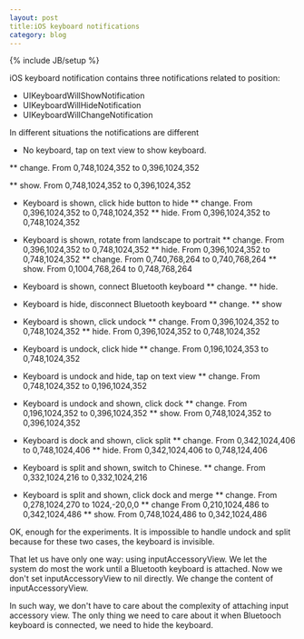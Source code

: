 ```yaml
---
layout: post
title:iOS keyboard notifications
category: blog
---
```

{% include JB/setup %}

iOS keyboard notification contains three notifications related to position:
* UIKeyboardWillShowNotification
* UIKeyboardWillHideNotification
* UIKeyboardWillChangeNotification

In different situations the notifications are different
* No keyboard, tap on text view to show keyboard.

** change. From 0,748,1024,352 to 0,396,1024,352

** show. From 0,748,1024,352 to 0,396,1024,352

* Keyboard is shown, click hide button to hide
** change. From 0,396,1024,352 to 0,748,1024,352
** hide. From 0,396,1024,352 to 0,748,1024,352

* Keyboard is shown, rotate from landscape to portrait
** change. From 0,396,1024,352 to 0,748,1024,352
** hide. From 0,396,1024,352 to 0,748,1024,352
** change. From 0,740,768,264 to 0,740,768,264
** show. From 0,1004,768,264 to 0,748,768,264

* Keyboard is shown, connect Bluetooth keyboard
** change.
** hide.

* Keyboard is hide, disconnect Bluetooth keyboard
** change.
** show

* Keyboard is shown, click undock
** change. From 0,396,1024,352 to 0,748,1024,352
** hide. From 0,396,1024,352 to 0,748,1024,352

* Keyboard is undock, click hide
** change. From 0,196,1024,353 to 0,748,1024,352

* Keyboard is undock and hide, tap on text view
** change. From 0,748,1024,352 to 0,196,1024,352

* Keyboard is undock and shown, click dock
** change. From 0,196,1024,352 to 0,396,1024,352
** show. From 0,748,1024,352 to 0,396,1024,352

* Keyboard is dock and shown, click split
** change. From 0,342,1024,406 to 0,748,1024,406
** hide. From 0,342,1024,406 to 0,748,124,406

* Keyboard is split and shown, switch to Chinese.
** change. From 0,332,1024,216 to 0,332,1024,216

* Keyboard is split and shown, click dock and merge
** change. From 0,278,1024,270 to 1024,-20,0,0
** change From 0,210,1024,486 to 0,342,1024,486
** show. From 0,748,1024,486 to 0,342,1024,486

OK, enough for the experiments. It is impossible to handle undock and split because for these two cases, the keyboard is invisible.

That let us have only one way: using inputAccessoryView. We let the system do most the work until a Bluetooth keyboard is attached. Now we don't set inputAccessoryView to nil directly. We change the content of inputAccessoryView.

In such way, we don't have to care about the complexity of attaching input accessory view. The only thing we need to care about it when Bluetooch keyboard is connected, we need to hide the keyboard.

